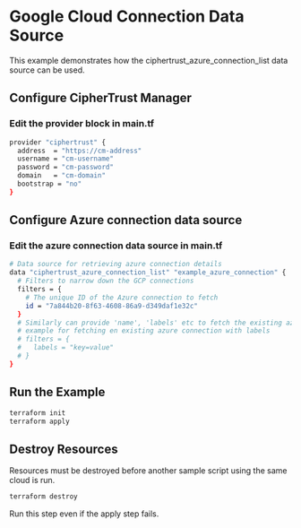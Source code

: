 # Google Cloud Connection Data Source

This example demonstrates how the ciphertrust_azure_connection_list data source can be used.


## Configure CipherTrust Manager

### Edit the provider block in main.tf

```bash
provider "ciphertrust" {
  address  = "https://cm-address"
  username = "cm-username"
  password = "cm-password"
  domain   = "cm-domain"
  bootstrap = "no"
}
```

## Configure Azure connection data source

### Edit the azure connection data source in main.tf

```bash
# Data source for retrieving azure connection details
data "ciphertrust_azure_connection_list" "example_azure_connection" {
  # Filters to narrow down the GCP connections
  filters = {
    # The unique ID of the Azure connection to fetch
    id = "7a844b20-8f63-4608-86a9-d349daf1e32c"
  }
  # Similarly can provide 'name', 'labels' etc to fetch the existing azure connection
  # example for fetching en existing azure connection with labels
  # filters = {
  #   labels = "key=value"
  # }
}
```

## Run the Example

```bash
terraform init
terraform apply
```

## Destroy Resources
Resources must be destroyed before another sample script using the same cloud is run.

```bash
terraform destroy
```

Run this step even if the apply step fails.